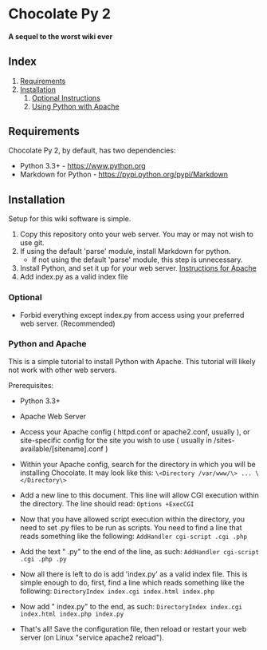 # Chocolate Py 2
#### A sequel to the worst wiki ever

## Index
1. [Requirements](#requirements)
1. [Installation](#installation)
	1. [Optional Instructions](#optional)
	2. [Using Python with Apache](#python-and-apache)

## Requirements

Chocolate Py 2, by default, has two dependencies:
* Python 3.3+ - https://www.python.org
* Markdown for Python - https://pypi.python.org/pypi/Markdown

## Installation

Setup for this wiki software is simple.

1. Copy this repository onto your web server. You may or may not wish to use git.
1. If using the default 'parse' module, install Markdown for python.
	* If not using the default 'parse' module, this step is unnecessary.
1. Install Python, and set it up for your web server. [Instructions for Apache](#python-and-apache)
1. Add index.py as a valid index file 

### Optional

* Forbid everything except index.py from access using your preferred web server. (Recommended)

### Python and Apache

This is a simple tutorial to install Python with Apache. This tutorial will likely not work with other web servers.

Prerequisites:
* Python 3.3+
* Apache Web Server

* Access your Apache config ( httpd.conf or apache2.conf, usually ), or site-specific config for the site you wish to use ( usually in /sites-available/\[sitename\].conf )
* Within your Apache config, search for the directory in which you will be installing Chocolate. It may look like this:
		```
		\<Directory /var/www/\>
			...
		\</Directory\>
		```
* Add a new line to this document. This line will allow CGI execution within the directory. The line should read:
		`Options +ExecCGI`
* Now that you have allowed script execution within the directory, you need to set .py files to be run as scripts. You need to find a line that reads something like the following:
		`AddHandler cgi-script .cgi .php`
* Add the text " .py" to the end of the line, as such:
		`AddHandler cgi-script .cgi .php .py`
* Now all there is left to do is add 'index.py' as a valid index file. This is simple enough to do, first, find a line which reads something like the following:
		`DirectoryIndex index.cgi index.html index.php`
* Now add " index.py" to the end, as such:
		`DirectoryIndex index.cgi index.html index.php index.py`
* That's all! Save the configuration file, then reload or restart your web server (on Linux "service apache2 reload").
